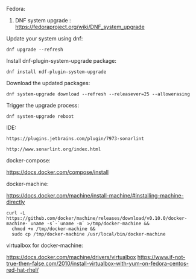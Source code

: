 Fedora:

1. DNF system upgrade : https://fedoraproject.org/wiki/DNF_system_upgrade

Update your system using dnf:

```dnf upgrade --refresh```

Install dnf-plugin-system-upgrade package:

```dnf install ndf-plugin-system-upgrade```

Download the updated packages:

```dnf system-upgrade download --refresh --releasever=25 --allowerasing```

Trigger the upgrade process:

```dnf system-upgrade reboot```

IDE:

`https://plugins.jetbrains.com/plugin/7973-sonarlint`

`http://www.sonarlint.org/index.html`

docker-compose:

https://docs.docker.com/compose/install

docker-machine:

https://docs.docker.com/machine/install-machine/#installing-machine-directly

```
curl -L https://github.com/docker/machine/releases/download/v0.10.0/docker-machine-`uname -s`-`uname -m` >/tmp/docker-machine &&
  chmod +x /tmp/docker-machine &&
  sudo cp /tmp/docker-machine /usr/local/bin/docker-machine
  ```
virtualbox for docker-machine:

https://docs.docker.com/machine/drivers/virtualbox
https://www.if-not-true-then-false.com/2010/install-virtualbox-with-yum-on-fedora-centos-red-hat-rhel/
  
